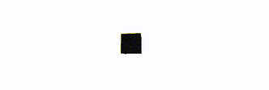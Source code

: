 <h1 align="center">
    <img src="https://github.com/vaishakhanil/vaishakhanil/blob/master/turn.gif">
</h1>